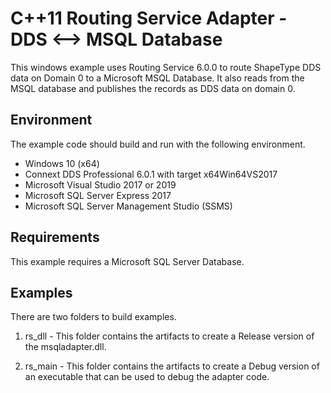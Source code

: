 # C++11 Routing Service Adapter - DDS <--> MSQL Database

This windows example uses Routing Service 6.0.0 to route ShapeType DDS data on
Domain 0 to a Microsoft MSQL Database. It also reads from the MSQL database
and publishes the records as DDS data on domain 0.

## Environment

The example code should build and run with the following environment.

- Windows 10 (x64)
- Connext DDS Professional 6.0.1 with target x64Win64VS2017
- Microsoft Visual Studio 2017 or 2019
- Microsoft SQL Server Express 2017
- Microsoft SQL Server Management Studio (SSMS)

## Requirements

This example requires a Microsoft SQL Server Database.

## Examples

There are two folders to build examples.

1.  rs_dll - This folder contains the artifacts to create a Release version of
    the msqladapter.dll.

2.  rs_main - This folder contains the artifacts to create a Debug version of
    an executable that can be used to debug the adapter code.



